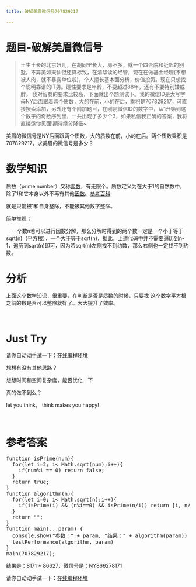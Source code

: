 ```yaml
---
title: 破解美眉微信号707829217

---
```


# 题目-破解美眉微信号

> <span class="pun">土生土长的北京妞儿，在胡同里长大，房不多，就一个四合院和近郊的别墅。不算美如天仙但还算标致，在清华读的经管，现在在做基金经理(不想被人肉，就不暴露单位啦)，个人擅长基本面分析，价值投资。现在只想找个聪明靠谱的</span><span class="pln">IT</span><span class="pun">男。硬性要求是年龄，不要超过</span><span class="lit">88</span><span class="pun">年，还有不要特别矮或胖。</span> <span class="pun">我对智商的要求比较高，下面就出个题测试下。我的微信</span><span class="pln">ID</span><span class="pun">是大写字母</span><span class="pln">NY</span><span class="pun">后面跟着两个质数，大的在前，小的在后，乘积是</span><span class="lit">707829217</span><span class="pun">，可直接搜索添加，另外还有个附加题目，在刚刚微信</span><span class="pln">ID</span><span class="pun">的数字中，从</span><span class="lit">1</span><span class="pun">开始到这个数字的奇数序列里，一共出现了多少个</span><span class="lit">3</span><span class="pun">，如果私信我正确的答案，我将直接邀你见面!期待缘分降临~</span>

美眉的微信号是NY后面跟两个质数，大的质数在前，小的在后。两个质数乘积是707829217，求美眉的微信号是多少？

# 数学知识

<div class="para">
  质数（prime number）又称<a href="https://baike.baidu.com/item/%E7%B4%A0%E6%95%B0/115069" target="_blank" rel="noopener" data-lemmaid="115069">素数</a>，有无限个。质数定义为在大于1的自然数中，除了1和它本身以外不再有其他<a href="https://baike.baidu.com/item/%E5%9B%A0%E6%95%B0/9539111" target="_blank" rel="noopener" data-lemmaid="9539111">因数</a>。<a href="https://baike.baidu.com/item/%E8%B4%A8%E6%95%B0">参考百科</a>
</div>

  就是只能被1和自身整除，不能被其他数字整除。

  简单推理：

      一个数n若可以进行因数分解，那么分解时得到的两个数一定是一个小于等于<span lang="en-us" xml:lang="en-us">sqrt(n)（平方根）</span>，一个大于等于<span lang="en-us" xml:lang="en-us">sqrt(n)</span>，据此，上述代码中并不需要遍历到<span lang="en-us" xml:lang="en-us">n-1</span>，遍历到<span lang="en-us" xml:lang="en-us">sqrt(n)</span>即可，因为若<span lang="en-us" xml:lang="en-us">sqrt(n)</span>左侧找不到约数，那么右侧也一定找不到约数。

# 分析

上面这个数学知识，很重要，在判断是否是质数的时候，只要找 这个数字平方根 之前的数是否可以整除就好了。大大提升了效率。

&nbsp;

# Just Try

请你自动动手试一下：[在线编程环境][1]

想想有没有其他思路？

想想时间和空间复杂度，能否优化一下

真的做不到么？

let you think， think makes you happy!

&nbsp;

# 参考答案

<pre class="EnlighterJSRAW" data-enlighter-language="null">function isPrime(num){
  for(let i=2; i&lt; Math.sqrt(num);i++){
    if(num%i == 0) return false;
  }
  return true;
}
function algorithm(n){
  for(let i=0; i&lt; Math.sqrt(n);i++){
    if(isPrime(i) && (n%i==0) && isPrime(n/i)) return [i, n/i].join("")
  }
  return "";
}
function main(...param) {
  console.show("参数：" + param, "结果：" + algorithm(param))
  testPerformance(algorithm, param)
}
main(707829217);</pre>

结果是：8171 * 86627，微信号是：NY866278171

请你自动动手试一下：[在线编程环境][2]

 [1]: https://www.f2e123.com/code?code=algorithm&pid=4247
 [2]: https://www.f2e123.com/code?pid=4247
